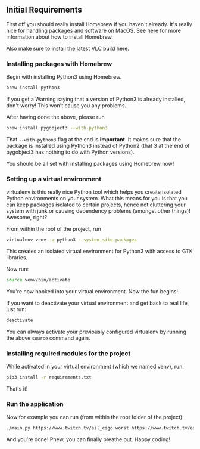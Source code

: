 ## Initial Requirements

First off you should really install Homebrew if you haven't already. It's really nice for handling packages and software on MacOS. See [here](https://brew.sh/index_se.html) for more information about how to install Homebrew.

Also make sure to install the latest VLC build [here](https://nightlies.videolan.org/build/macosx-intel/).

### Installing packages with Homebrew

Begin with installing Python3 using Homebrew.

```bash
brew install python3
```

If you get a Warning saying that a version of Python3 is already installed, don't worry! This won't cause you any problems.

After having done the above, please run

```bash
brew install pygobject3 --with-python3
```

That `--with-python3` flag at the end is **important**. It makes sure that the package is installed using Python3 instead of Python2 (that 3 at the end of pygobject3 has nothing to do with Python versions).

You should be all set with installing packages using Homebrew now!

### Setting up a virtual environment

virtualenv is this really nice Python tool which helps you create isolated Python environments on your system. What this means for you is that you can keep packages isolated to certain projects, hence not cluttering your system with junk or causing dependency problems (amongst other things)! Awesome, right?

From within the root of the project, run

```bash
virtualenv venv -p python3 --system-site-packages
```

This creates an isolated virtual environment for Python3 with access to GTK libraries.

Now run:

```bash
source venv/bin/activate
```

You're now hooked into your virtual environment. Now the fun begins!

If you want to deactivate your virtual environment and get back to real life, just run:

```bash
deactivate
```

You can always activate your previously configured virtualenv by running the above `source` command again.

### Installing required modules for the project
While activated in your virtual environment (which we named venv), run:

```bash
pip3 install -r requirements.txt
```

That's it!

### Run the application
Now for example you can run (from within the root folder of the project):

```bash
./main.py https://www.twitch.tv/esl_csgo worst https://www.twitch.tv/esl_csgo worst
```

And you're done! Phew, you can finally breathe out. Happy coding!

